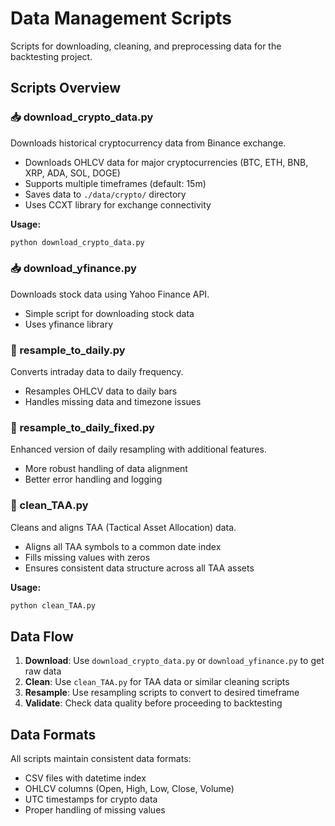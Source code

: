 # Data Management Scripts

Scripts for downloading, cleaning, and preprocessing data for the backtesting project.

## Scripts Overview

### 📥 download_crypto_data.py
Downloads historical cryptocurrency data from Binance exchange.
- Downloads OHLCV data for major cryptocurrencies (BTC, ETH, BNB, XRP, ADA, SOL, DOGE)
- Supports multiple timeframes (default: 15m)
- Saves data to `./data/crypto/` directory
- Uses CCXT library for exchange connectivity

**Usage:**
```bash
python download_crypto_data.py
```

### 📥 download_yfinance.py
Downloads stock data using Yahoo Finance API.
- Simple script for downloading stock data
- Uses yfinance library

### 🔄 resample_to_daily.py
Converts intraday data to daily frequency.
- Resamples OHLCV data to daily bars
- Handles missing data and timezone issues

### 🔄 resample_to_daily_fixed.py
Enhanced version of daily resampling with additional features.
- More robust handling of data alignment
- Better error handling and logging

### 🧹 clean_TAA.py
Cleans and aligns TAA (Tactical Asset Allocation) data.
- Aligns all TAA symbols to a common date index
- Fills missing values with zeros
- Ensures consistent data structure across all TAA assets

**Usage:**
```bash
python clean_TAA.py
```

## Data Flow

1. **Download**: Use `download_crypto_data.py` or `download_yfinance.py` to get raw data
2. **Clean**: Use `clean_TAA.py` for TAA data or similar cleaning scripts
3. **Resample**: Use resampling scripts to convert to desired timeframe
4. **Validate**: Check data quality before proceeding to backtesting

## Data Formats

All scripts maintain consistent data formats:
- CSV files with datetime index
- OHLCV columns (Open, High, Low, Close, Volume)
- UTC timestamps for crypto data
- Proper handling of missing values 